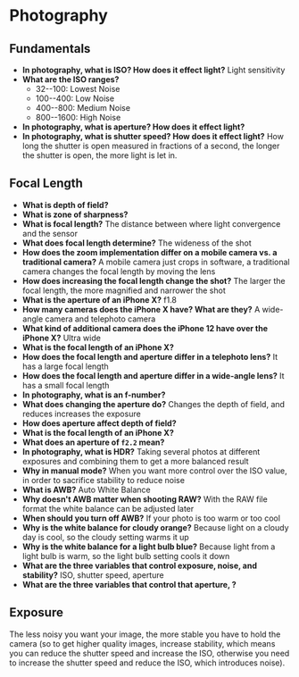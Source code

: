 # Photography

## Fundamentals

- **In photography, what is ISO? How does it effect light?** Light sensitivity
- **What are the ISO ranges?**
    - 32--100: Lowest Noise
    - 100--400: Low Noise
    - 400--800: Medium Noise
    - 800--1600: High Noise
- **In photography, what is aperture? How does it effect light?** 
- **In photography, what is shutter speed? How does it effect light?** How long the shutter is open measured in fractions of a second, the longer the shutter is open, the more light is let in.

## Focal Length

- **What is depth of field?**
- **What is zone of sharpness?**
- **What is focal length?** The distance between where light convergence and the sensor
- **What does focal length determine?** The wideness of the shot
- **How does the zoom implementation differ on a mobile camera vs. a traditional camera?** A mobile camera just crops in software, a traditional camera changes the focal length by moving the lens
- **How does increasing the focal length change the shot?** The larger the focal length, the more magnified and narrower the shot
- **What is the aperture of an iPhone X?** f1.8
- **How many cameras does the iPhone X have? What are they?** A wide-angle camera and telephoto camera
- **What kind of additional camera does the iPhone 12 have over the iPhone X?** Ultra wide
- **What is the focal length of an iPhone X?**
- **How does the focal length and aperture differ in a telephoto lens?** It has a large focal length
- **How does the focal length and aperture differ in a wide-angle lens?** It has a small focal length
- **In photography, what is an f-number?** 
- **What does changing the aperture do?** Changes the depth of field, and reduces increases the exposure
- **How does aperture affect depth of field?**
- **What is the focal length of an iPhone X?**
- **What does an aperture of `f2.2` mean?**
- **In photography, what is HDR?** Taking several photos at different exposures and combining them to get a more balanced result
- **Why in manual mode?** When you want more control over the ISO value, in order to sacrifice stability to reduce noise
- **What is AWB?** Auto White Balance
- **Why doesn't AWB matter when shooting RAW?** With the RAW file format the white balance can be adjusted later
- **When should you turn off AWB?** If your photo is too warm or too cool
- **Why is the white balance for cloudy orange?** Because light on a cloudy day is cool, so the cloudy setting warms it up
- **Why is the white balance for a light bulb blue?** Because light from a light bulb is warm, so the light bulb setting cools it down
- **What are the three variables that control exposure, noise, and stability?** ISO, shutter speed, aperture
- **What are the three variables that control that aperture, ?**

## Exposure

The less noisy you want your image, the more stable you have to hold the camera (so to get higher quality images, increase stability, which means you can reduce the shutter speed and increase the ISO, otherwise you need to increase the shutter speed and reduce the ISO, which introduces noise).
